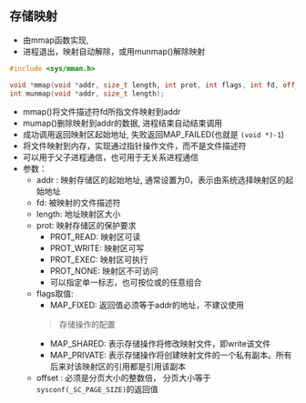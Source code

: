 ## 存储映射

- 由mmap函数实现, 
- 进程退出，映射自动解除，或用munmap()解除映射

```c++
#include <sys/mman.h>

void *mmap(void *addr, size_t length, int prot, int flags, int fd, off_t offset);
int munmap(void *addr, size_t length);
```

- mmap()将文件描述符fd所指文件映射到addr
- mumap()删除映射到addr的数据, 进程结束自动结束调用
- 成功调用返回映射区起始地址, 失败返回MAP_FAILED(也就是 `(void *)-1`)
- 将文件映射到内存，实现通过指针操作文件，而不是文件描述符
- 可以用于父子进程通信，也可用于无关系进程通信
- 参数：
  - addr : 映射存储区的起始地址, 通常设置为0，表示由系统选择映射区的起始地址
  - fd: 被映射的文件描述符
  - length: 地址映射区大小
  - prot: 映射存储区的保护要求
    - PROT_READ: 映射区可读
    - PROT_WRITE: 映射区可写
    - PROT_EXEC: 映射区可执行
    - PROT_NONE: 映射区不可访问
    - 可以指定单一标志，也可按位或的任意组合
  - flags取值:
    - MAP_FIXED: 返回值必须等于addr的地址，不建议使用
    > 存储操作的配置
    - MAP_SHARED: 表示存储操作将修改映射文件，即write该文件
    - MAP_PRIVATE: 表示存储操作将创建映射文件的一个私有副本。所有后来对该映射区的引用都是引用该副本
  - offset : 必须是分页大小的整数倍， 分页大小等于`sysconf(_SC_PAGE_SIZE)`的返回值